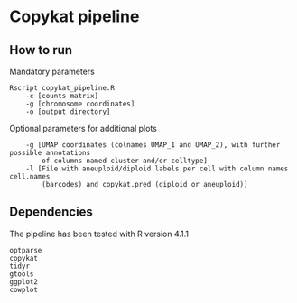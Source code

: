 # Copykat pipeline

## How to run 

Mandatory parameters

```
Rscript copykat_pipeline.R
	-c [counts matrix]
	-g [chromosome coordinates]
	-o [output directory]
```

Optional parameters for additional plots

```
	-g [UMAP coordinates (colnames UMAP_1 and UMAP_2), with further possible annotations 
		of columns named cluster and/or celltype]
	-l [File with aneuploid/diploid labels per cell with column names cell.names 
		(barcodes) and copykat.pred (diploid or aneuploid)]
```

## Dependencies

The pipeline has been tested with R version 4.1.1
```
optparse
copykat
tidyr
gtools
ggplot2
cowplot
```
